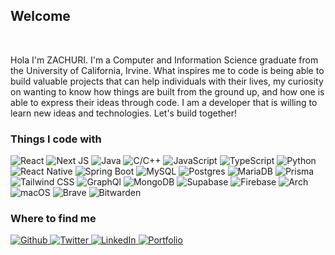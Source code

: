 <h2>Welcome</h2>

</br>

<p>
Hola I'm ZACHURI. I'm a Computer and Information Science graduate from the University of California, Irvine. What inspires me to code is being able to build valuable projects that can help individuals with their lives, my curiosity on wanting to know how things are built from the ground up, and how one is able to express their ideas through code. I am a developer that is willing to learn new ideas and technologies. Let's build together!
</p>

<h3>Things I code with</h3>
<p>
  <img alt="React" src="https://img.shields.io/badge/react-%2320232a.svg?style=for-the-badge&logo=react&logoColor=%2361DAFB" />
  <img alt="Next JS" src="https://img.shields.io/badge/Next-black?style=for-the-badge&logo=next.js&logoColor=white" />
  <img alt="Java" src="https://img.shields.io/badge/java-%23ED8B00.svg?style=for-the-badge&logo=java&logoColor=white" />
  <img alt="C/C++" src="https://img.shields.io/badge/c++-%2300599C.svg?style=for-the-badge&logo=c%2B%2B&logoColor=white" />
  <img alt="JavaScript" src="https://img.shields.io/badge/javascript-%23323330.svg?style=for-the-badge&logo=javascript&logoColor=%23F7DF1E" />
  <img alt="TypeScript" src="https://img.shields.io/badge/typescript-%23007ACC.svg?style=for-the-badge&logo=typescript&logoColor=white" />
  <img alt="Python" src="https://img.shields.io/badge/python-3670A0?style=for-the-badge&logo=python&logoColor=ffdd54" />
  <img alt="React Native" src="https://img.shields.io/badge/react_native-%2320232a.svg?style=for-the-badge&logo=react&logoColor=%2361DAFB" />
  <img alt="Spring Boot" src="https://img.shields.io/badge/spring-%236DB33F.svg?style=for-the-badge&logo=spring&logoColor=white" />
  <img alt="MySQL" src="https://img.shields.io/badge/mysql-%2300f.svg?style=for-the-badge&logo=mysql&logoColor=white" />
  <img alt="Postgres" src="https://img.shields.io/badge/postgres-%23316192.svg?style=for-the-badge&logo=postgresql&logoColor=white" />
  <img alt="MariaDB" src="https://img.shields.io/badge/MariaDB-003545?style=for-the-badge&logo=mariadb&logoColor=white" />
  <img alt="Prisma" src="https://img.shields.io/badge/Prisma-3982CE?style=for-the-badge&logo=Prisma&logoColor=white" />
  <img alt="Tailwind CSS" src="https://img.shields.io/badge/tailwindcss-%2338B2AC.svg?style=for-the-badge&logo=tailwind-css&logoColor=white" />
  <img alt="GraphQl" src="https://img.shields.io/badge/-GraphQL-E10098?style=for-the-badge&logo=graphql&logoColor=white" />
  <img alt="MongoDB" src="https://img.shields.io/badge/MongoDB-%234ea94b.svg?style=for-the-badge&logo=mongodb&logoColor=white" />
  <img alt="Supabase" src="https://img.shields.io/badge/Supabase-3ECF8E?style=for-the-badge&logo=supabase&logoColor=white" />
  <img alt="Firebase" src="https://img.shields.io/badge/Firebase-039BE5?style=for-the-badge&logo=Firebase&logoColor=white" />
  <img alt="Arch" src="https://img.shields.io/badge/Arch%20Linux-1793D1?logo=arch-linux&logoColor=fff&style=for-the-badge" />
  <img alt="macOS" src="https://img.shields.io/badge/mac%20os-000000?style=for-the-badge&logo=macos&logoColor=F0F0F0" />
  <img alt="Brave" src="https://img.shields.io/badge/Brave-FB542B?style=for-the-badge&logo=Brave&logoColor=white" />
  <img alt="Bitwarden" src="https://img.shields.io/badge/bitwarden-%23175DDC.svg?style=for-the-badge&logo=bitwarden&logoColor=white" />
</p>

<h3>Where to find me</h3>
  <p>
  <a href="https://github.com/zachuri" target="_blank">
    <img alt="Github" src="https://img.shields.io/badge/GitHub-%2312100E.svg?&style=for-the-badge&logo=Github&logoColor=white" />
  </a> 
  <a href="https://twitter.com/zachurii" target="_blank">
    <img alt="Twitter" src="https://img.shields.io/badge/twitter-%231DA1F2.svg?&style=for-the-badge&logo=twitter&logoColor=white" />
  </a> 
  <a href="https://www.linkedin.com/in/zachary-punsalang/" target="_blank">
    <img alt="LinkedIn" src="https://img.shields.io/badge/linkedin-%230077B5.svg?&style=for-the-badge&logo=linkedin&logoColor=white" />
  </a> 
  <a href="https://www.zachuri.com/" target="_blank">
    <img alt="Portfolio" src="https://img.shields.io/badge/My_Portfolio-685EA9.svg?&style=for-the-badge" />
  </a> 
</p>
